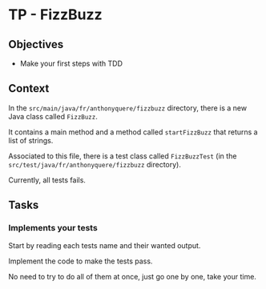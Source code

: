 # TP - FizzBuzz

## Objectives
- Make your first steps with TDD
 
## Context
In the `src/main/java/fr/anthonyquere/fizzbuzz` directory, there is a new Java class called `FizzBuzz`.

It contains a main method and a method called `startFizzBuzz` that returns a list of strings.

Associated to this file, there is a test class called `FizzBuzzTest` (in the `src/test/java/fr/anthonyquere/fizzbuzz` directory).

Currently, all tests fails.

## Tasks
### Implements your tests
Start by reading each tests name and their wanted output.

Implement the code to make the tests pass.

No need to try to do all of them at once, just go one by one, take your time.

